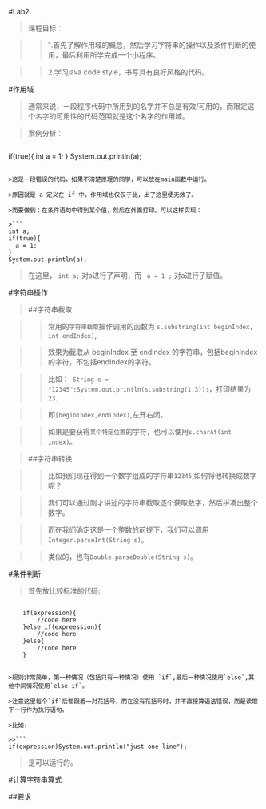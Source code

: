 #Lab2
>课程目标：

>>1.首先了解作用域的概念，然后学习字符串的操作以及条件判断的使用，最后利用所学完成一个小程序。

>>2.学习java code style，书写具有良好风格的代码。

#作用域

>通常来说，一段程序代码中所用到的名字并不总是有效/可用的，而限定这个名字的可用性的代码范围就是这个名字的作用域。

>案例分析：

>```
if(true){
  int a = 1;
}
System.out.println(a);
```

>这是一段错误的代码，如果不清楚原理的同学，可以放在main函数中运行。

>原因就是 a 定义在 if 中，作用域也仅仅于此，出了这里便无效了。

>而要做到：在条件语句中得到某个值，然后在外面打印。可以这样实现：

>```
int a;
if(true){
  a = 1;
}
System.out.println(a);
```
>在这里， `int a;` 对a进行了声明，而 ` a = 1 ;` 对a进行了赋值。 

#字符串操作

>##字符串截取

>>常用的`字符串截取`操作调用的函数为 `s.substring(int beginIndex, int endIndex)`,

>>效果为截取从 beginIndex 至 endIndex 的字符串，包括beginIndex的字符，不包括endIndex的字符。

>>比如：` String s = "12345";System.out.println(s.substring(1,3));`，打印结果为 `23`.

>>即`[beginIndex,endIndex)`,左开右闭。

>>如果是要获得`某个特定位置`的字符，也可以使用`s.charAt(int index)`。

>##字符串转换

>>比如我们现在得到一个数字组成的字符串`12345`,如何将他转换成数字呢？

>>我们可以通过刚才讲述的字符串截取逐个获取数字，然后拼凑出整个数字。

>>而在我们确定这是一个整数的前提下，我们可以调用`Integer.parseInt(String s)`。

>>类似的，也有`Double.parseDouble(String s)`。

#条件判断

>首先放比较标准的代码:

>>```        
        if(expression){
            //code here
        }else if(expreession){
            //code here
        }else{
            //code here
        }
```

>规则非常简单，第一种情况（包括只有一种情况）使用 `if`,最后一种情况使用`else`,其他中间情况使用`else if`。

>注意这里每个`if`后都跟着一对花括号，而在没有花括号时，并不直接算语法错误，而是读取下一行作为执行语句。

>比如:

>>```
if(expression)System.out.println("just one line");
```
>是可以运行的。

#计算字符串算式

##要求
